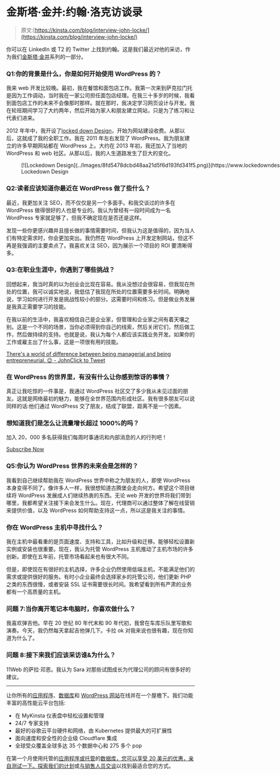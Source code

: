 # 金斯塔·金并:约翰·洛克访谈录

> 原文:[https://kinsta.com/blog/interview-john-locke/](https://kinsta.com/blog/interview-john-locke/)

你可以在 LinkedIn 或 T2 的 Twitter 上找到约翰。这是我们最近对他的采访，作为我们[金斯塔·金并](https://kinsta.com/?post_type=post&s=kingpin)系列的一部分。

### Q1:你的背景是什么，你是如何开始使用 WordPress 的？

我来 web 开发比较晚。最初，我在餐馆和面包店工作。我第一次来到萨克拉门托是因为工作调动，当时我在一家公司担任面包店经理。在我三十多岁的时候，我看到面包店工作的未来不会像那时那样。就在那时，我决定学习网页设计与开发。我在轮班期间学习了大约两年，然后开始为家人和朋友建立网站，只是为了练习和让代表们进来。

2012 年年中，我开设了[locked down Design](https://www.lockedowndesign.com/)，开始为网站建设收费。从那以后，这就成了我的全职工作。我在 2011 年左右发现了 WordPress。我为朋友建立的许多早期网站都在 WordPress 上。大约在 2013 年初，我还加入了当地的 WordPress 和 web 社区。从那以后，我的人生道路发生了巨大的变化。

<figure id="attachment_15850" aria-describedby="caption-attachment-15850" style="width: 1382px" class="wp-caption aligncenter">[![Lockedown Design](../Images/8fd5478dcbd48aa21d5f6d193fd341f5.png)](https://www.lockedowndesign.com/)

<figcaption id="caption-attachment-15850" class="wp-caption-text">Lockedown Design</figcaption>

</figure>

### Q2:读者应该知道你最近在 WordPress 做了些什么？

最近，我更加关注 SEO，而不仅仅是另一个多面手。和我交谈过的许多在 WordPress 做得很好的人也是专业的。我认为曾经有一段时间成为一名 WordPress 专家就足够了，但我不确定现在是否还是这样。

发现一些你更感兴趣并且擅长做的事情需要时间，但我认为这是值得的，因为当人们有特定需求时，你会更加突出。我仍然在 WordPress 上开发定制网站，但这不再是我强调的主要卖点了。我喜欢关注 SEO，因为展示一个项目的 ROI 要清晰得多。

### Q3:在职业生涯中，你遇到了哪些挑战？

回想起来，我当时真的以为创业会比现在容易。我从没想过会很容易，但我现在所处的位置，我可以诚实地说，我低估了我现在所处的位置需要多长时间。明确地说，学习如何进行开发是挑战性较小的部分。这需要时间和练习。但是做业务发展是我真正需要学习的技能。

在我以前的生活中，我喜欢相信自己是企业家，但管理和企业家之间有着天壤之别。这是一个不同的场景，当你必须得到你自己的线索，然后关闭它们，然后做工作，然后做持续的支持。也就是说，我认为每个人都应该实践业务开发。如果你的工作或雇主出了什么事，这是一项很有用的技能。

[There's a world of difference between being managerial and being entrepreneurial. 😉 - JohnClick to Tweet](https://twitter.com/intent/tweet?url=https%3A%2F%2Fbit.ly%2F2AuTjPH&via=kinsta&text=There%27s+a+world+of+difference+between+being+managerial+and+being+entrepreneurial.+%F0%9F%98%89+-+John&hashtags=startup%2Centrepreneur)

### 在 WordPress 的世界里，有没有什么让你感到惊讶的事情？

真正让我吃惊的一件事是，我通过 WordPress 社区交了多少我从未见过面的朋友。这就是网络最初的魅力，能够在全世界范围内形成社区。我有很多朋友可以说同样的话:他们通过 WordPress 交了朋友，结成了联盟，距离不是一个因素。

 <dialog id="newsletter" class="dialog dialog has-dark-blue-background-color email-modal" aria-hidden="true">## 注册订阅时事通讯

<kinsta-form show-name="false" show-phone="false" show-website="false" show-company="false" show-disk-space="false" show-monthly-visits="false" show-number-of-websites="false" show-message="false" submit-button-text="Sign Up Now" submit-button-text-sending="Signing Up..." success-title="Thanks for subscribing!" success-message="Keep an eye out for our next newsletter." terms-template="newsletter" hubspot-source="subscribe_to_newsletter" submit-button-text-loading="Signing Up"></kinsta-form></dialog>

### 想知道我们是怎么让流量增长超过 1000%的吗？

加入 20，000 多名获得我们每周时事通讯和内部消息的人的行列吧！

[Subscribe Now](#newsletter)

### Q5:你认为 WordPress 世界的未来会是怎样的？

我看到自己继续帮助我在 WordPress 世界中称之为朋友的人，即使 WordPress 本身变得不同了。像许多人一样，我很想知道古腾堡会走向何方。希望这个项目继续将 WordPress 发展成人们继续热衷的东西。无论 web 开发的世界将我们带到哪里，我都希望关注接下来会发生什么。现在，代理商可以通过整体了解在线营销来提供价值，以及 WordPress 如何帮助支持这一点，所以这是我关注的事情。

### 你在 WordPress 主机中寻找什么？

我在主机中最看重的是页面速度、支持和工具，比如升级和迁移。能够轻松设置新实例或安装也很重要。现在，我认为托管 WordPress 主机推动了主机市场的许多创新。即使在五年前，托管市场看起来也有很大不同。

但是，即使现在有很好的主机选择，许多企业仍然使用低端主机，不能满足他们的需求或提供很好的服务。有时小企业最终会选择家乡的托管公司，他们更新 PHP 之类的东西很慢，或者安装 SSL 证书需要很长时间。我希望看到所有严肃的业务都有一个高质量的主机。

### 问题 7:当你离开笔记本电脑时，你喜欢做什么？

我喜欢弹吉他。早在 20 世纪 80 年代末和 90 年代初，我曾在车库乐队里写歌和演奏。今天，我仍然每天拿起吉他弹几下。卡拉 ok 对我来说也很有趣，现在你知道为什么了。

### 问题 8:接下来我们应该采访谁&为什么？

11Web 的萨拉·邓恩。我认为 Sara 对那些试图成长为代理公司的顾问有很多好的建议。

* * *

让你所有的[应用程序](https://kinsta.com/application-hosting/)、[数据库](https://kinsta.com/database-hosting/)和 [WordPress 网站](https://kinsta.com/wordpress-hosting/)在线并在一个屋檐下。我们功能丰富的高性能云平台包括:

*   在 MyKinsta 仪表盘中轻松设置和管理
*   24/7 专家支持
*   最好的谷歌云平台硬件和网络，由 Kubernetes 提供最大的可扩展性
*   面向速度和安全性的企业级 Cloudflare 集成
*   全球受众覆盖全球多达 35 个数据中心和 275 多个 pop

在第一个月使用托管的[应用程序或托管](https://kinsta.com/application-hosting/)的[数据库，您可以享受 20 美元的优惠，亲自测试一下。探索我们的](https://kinsta.com/database-hosting/)[计划](https://kinsta.com/plans/)或[与销售人员交谈](https://kinsta.com/contact-us/)以找到最适合您的方式。